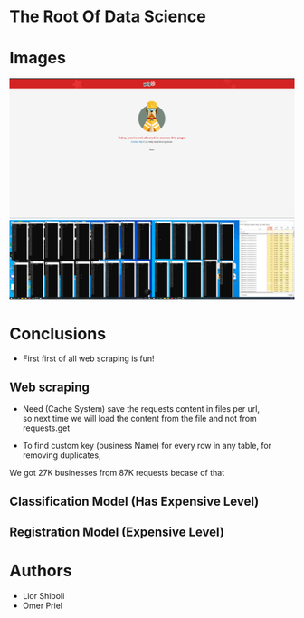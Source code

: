 # The Root Of Data Science

# Images
![Sory](./images/Sorry.png)
![Data Collectors](./images/Data_Collectors.png)


# Conclusions
* First first of all web scraping is fun!

## Web scraping
* Need (Cache System) save the requests content in files per url,<br />
  so next time we will load the content from the file and not from requests.get

* To find custom key (business Name) for every row in any table, for removing duplicates,<br />

We got 27K businesses from 87K requests becase of that

## Classification Model (Has Expensive Level)

## Registration Model (Expensive Level)


# Authors
* Lior Shiboli
* Omer Priel